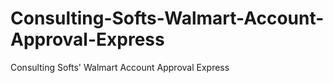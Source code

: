 # Consulting-Softs-Walmart-Account-Approval-Express
Consulting Softs' Walmart Account Approval Express
